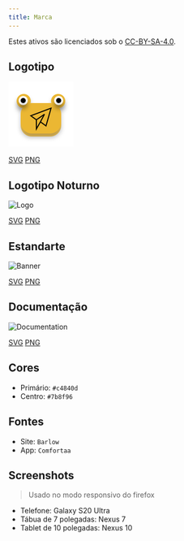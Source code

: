 ```yaml
---
title: Marca
---
```


Estes ativos são licenciados sob o [CC-BY-SA-4.0](https://github.com/LinwoodDev/Butterfly/blob/develop/BRANDING_LICENSE).

## Logotipo

![Logo](/img/logo.svg)

[SVG](/img/logo.svg) [PNG](/img/logo.png)

## Logotipo Noturno

![Logo](/img/nightly.svg)

[SVG](/img/nightly.svg) [PNG](/img/nightly.png)

## Estandarte

![Banner](/img/banner.svg)

[SVG](/img/banner.svg) [PNG](/img/banner.png)

## Documentação

![Documentation](/img/docs.svg)

[SVG](/img/docs.svg) [PNG](/img/docs.png)

## Cores

- Primário: `#c4840d`
- Centro: `#7b8f96`

## Fontes

- Site: `Barlow`
- App: `Comfortaa`

## Screenshots

> Usado no modo responsivo do firefox

- Telefone: Galaxy S20 Ultra
- Tábua de 7 polegadas: Nexus 7
- Tablet de 10 polegadas: Nexus 10

